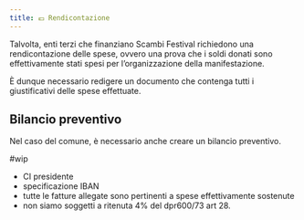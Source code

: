 ```yaml
---
title: 💶 Rendicontazione
---
```

Talvolta, enti terzi che finanziano Scambi Festival richiedono una rendicontazione delle spese, ovvero una prova che i soldi donati sono effettivamente stati spesi per l’organizzazione della manifestazione.

È dunque necessario redigere un documento che contenga tutti i giustificativi delle spese effettuate.

## Bilancio preventivo

Nel caso del comune, è necessario anche creare un bilancio preventivo.

#wip

- CI presidente
- specificazione IBAN
- tutte le fatture allegate sono pertinenti a spese effettivamente sostenute
- non siamo soggetti a ritenuta 4% del dpr600/73 art 28.